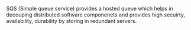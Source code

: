 
SQS (Simple queue service) provides a hosted queue which helps in decouping distributed software componenets and provides high secuirty, availability, durability by storing in redundant servers.

